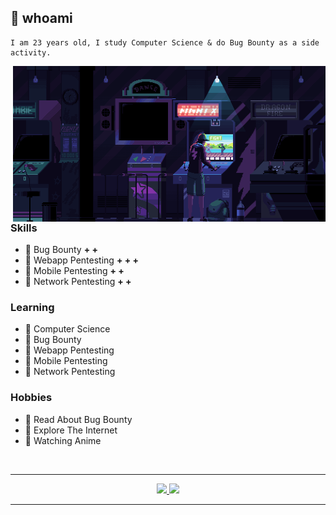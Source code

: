 ## 📌 whoami

```
I am 23 years old, I study Computer Science & do Bug Bounty as a side activity.
```

<img hight="400" width="500" alt="GIF" align="right" src="https://github.com/andnorack/andnorack/blob/main/img1.gif?raw=true">

### Skills
- 🔰 Bug Bounty         **+ +**
- 🔰 Webapp Pentesting  **+ + +**
- 🔰 Mobile Pentesting  **+ +**
- 🔰 Network Pentesting **+ +**

### Learning
- 🔰 Computer Science
- 🔰 Bug Bounty
- 🔰 Webapp Pentesting
- 🔰 Mobile Pentesting
- 🔰 Network Pentesting

### Hobbies
- 🔰 Read About Bug Bounty
- 🔰 Explore The Internet
- 🔰 Watching Anime

<br>

*************

<div align="center">
  <a href="https://github.com/andnorack">
  <img height="150em" src="https://github-readme-stats.vercel.app/api?username=andnorack&show_icons=true&theme=tokyonight&include_all_commits=true&count_private=true"/>
  <img height="150em" src="https://github-readme-stats.vercel.app/api/top-langs/?username=andnorack&layout=compact&langs_count=3&theme=tokyonight"/>
</div>

*************
